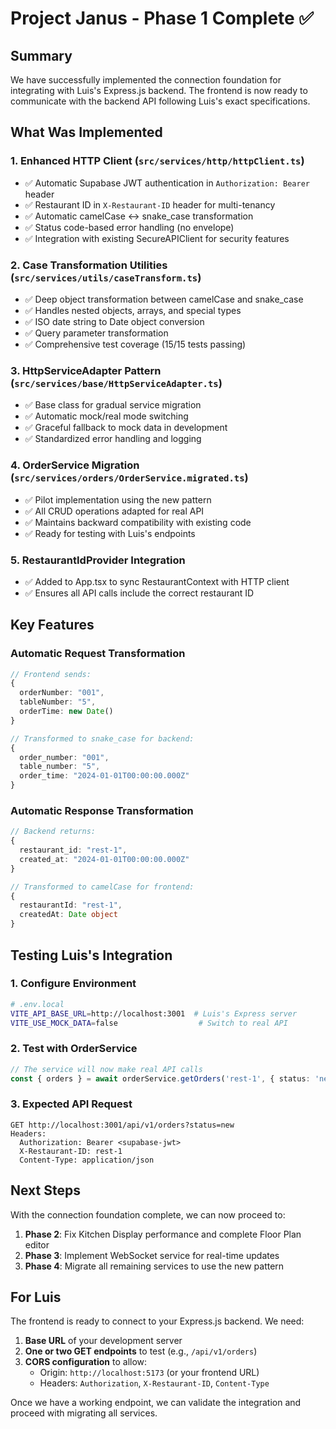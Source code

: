 # Project Janus - Phase 1 Complete ✅

## Summary

We have successfully implemented the connection foundation for integrating with Luis's Express.js backend. The frontend is now ready to communicate with the backend API following Luis's exact specifications.

## What Was Implemented

### 1. Enhanced HTTP Client (`src/services/http/httpClient.ts`)
- ✅ Automatic Supabase JWT authentication in `Authorization: Bearer` header
- ✅ Restaurant ID in `X-Restaurant-ID` header for multi-tenancy
- ✅ Automatic camelCase ↔ snake_case transformation
- ✅ Status code-based error handling (no envelope)
- ✅ Integration with existing SecureAPIClient for security features

### 2. Case Transformation Utilities (`src/services/utils/caseTransform.ts`)
- ✅ Deep object transformation between camelCase and snake_case
- ✅ Handles nested objects, arrays, and special types
- ✅ ISO date string to Date object conversion
- ✅ Query parameter transformation
- ✅ Comprehensive test coverage (15/15 tests passing)

### 3. HttpServiceAdapter Pattern (`src/services/base/HttpServiceAdapter.ts`)
- ✅ Base class for gradual service migration
- ✅ Automatic mock/real mode switching
- ✅ Graceful fallback to mock data in development
- ✅ Standardized error handling and logging

### 4. OrderService Migration (`src/services/orders/OrderService.migrated.ts`)
- ✅ Pilot implementation using the new pattern
- ✅ All CRUD operations adapted for real API
- ✅ Maintains backward compatibility with existing code
- ✅ Ready for testing with Luis's endpoints

### 5. RestaurantIdProvider Integration
- ✅ Added to App.tsx to sync RestaurantContext with HTTP client
- ✅ Ensures all API calls include the correct restaurant ID

## Key Features

### Automatic Request Transformation
```typescript
// Frontend sends:
{ 
  orderNumber: "001", 
  tableNumber: "5",
  orderTime: new Date()
}

// Transformed to snake_case for backend:
{ 
  order_number: "001", 
  table_number: "5",
  order_time: "2024-01-01T00:00:00.000Z"
}
```

### Automatic Response Transformation
```typescript
// Backend returns:
{ 
  restaurant_id: "rest-1",
  created_at: "2024-01-01T00:00:00.000Z"
}

// Transformed to camelCase for frontend:
{ 
  restaurantId: "rest-1",
  createdAt: Date object
}
```

## Testing Luis's Integration

### 1. Configure Environment
```bash
# .env.local
VITE_API_BASE_URL=http://localhost:3001  # Luis's Express server
VITE_USE_MOCK_DATA=false                  # Switch to real API
```

### 2. Test with OrderService
```typescript
// The service will now make real API calls
const { orders } = await orderService.getOrders('rest-1', { status: 'new' })
```

### 3. Expected API Request
```
GET http://localhost:3001/api/v1/orders?status=new
Headers:
  Authorization: Bearer <supabase-jwt>
  X-Restaurant-ID: rest-1
  Content-Type: application/json
```

## Next Steps

With the connection foundation complete, we can now proceed to:

1. **Phase 2**: Fix Kitchen Display performance and complete Floor Plan editor
2. **Phase 3**: Implement WebSocket service for real-time updates
3. **Phase 4**: Migrate all remaining services to use the new pattern

## For Luis

The frontend is ready to connect to your Express.js backend. We need:

1. **Base URL** of your development server
2. **One or two GET endpoints** to test (e.g., `/api/v1/orders`)
3. **CORS configuration** to allow:
   - Origin: `http://localhost:5173` (or your frontend URL)
   - Headers: `Authorization`, `X-Restaurant-ID`, `Content-Type`

Once we have a working endpoint, we can validate the integration and proceed with migrating all services.